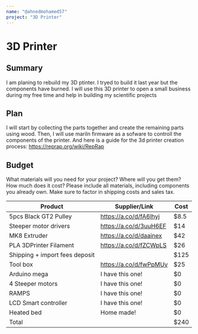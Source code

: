 ```yaml
---
name: "@ahnedmohamed57"
project: "3D Printer"
---
```


# 3D Printer

## Summary

I am planing to rebuild my 3D ptinter. I tryed to build it last year but the components have burned. I will use this 3D printer to open a small business during my free time and help in building my scientific projects

## Plan

I will start by collecting the parts together and create the remaining parts using wood. Then, I will use mariln firmware as a sofware to controll the components of the printer. 
And here is a guide for the 3d printer creation process: https://reprap.org/wiki/RepRap 

## Budget

What materials will you need for your project? Where will you get them? How much does it cost? Please include all materials, including components you already own. Make sure to factor in shipping costs and sales tax.

| Product              | Supplier/Link                         | Cost   |
| -------------------- | ------------------------------------- | ------ |
|5pcs Black GT2 Pulley | https://a.co/d/fA6lhyj                | $8.5   |
|Steeper motor drivers | https://a.co/d/3uuH6EF                | $14    |
|MK8 Extruder          | https://a.co/d/daainex                | $42    |
|PLA 3DPrinter Filament| https://a.co/d/fZCWpLS                | $26    |
| Shipping + import fees deposit|                              | $125   |
| Tool box             |https://a.co/d/fwPpMUv                 | $25    |
| Arduino mega         | I have this one!                      | $0     |
| 4 Steeper motors     | I have this one!                      | $0     |
| RAMPS                | I have this one!                      | $0     |
| LCD Smart controller | I have this one!                      | $0     |
| Heated bed           | Home made!                            | $0     |
| Total                |                                       | $240   |
